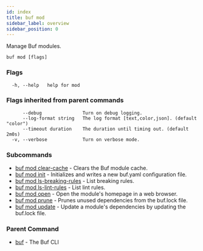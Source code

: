 ```yaml
---
id: index
title: buf mod
sidebar_label: overview
sidebar_position: 0
---
```

Manage Buf modules.

```
buf mod [flags]
```

### Flags

```
  -h, --help   help for mod
```

### Flags inherited from parent commands

```
      --debug               Turn on debug logging.
      --log-format string   The log format [text,color,json]. (default "color")
      --timeout duration    The duration until timing out. (default 2m0s)
  -v, --verbose             Turn on verbose mode.
```

### Subcommands

* [buf mod clear-cache](clear-cache)	 - Clears the Buf module cache.
* [buf mod init](init)	 - Initializes and writes a new buf.yaml configuration file.
* [buf mod ls-breaking-rules](ls-breaking-rules)	 - List breaking rules.
* [buf mod ls-lint-rules](ls-lint-rules)	 - List lint rules.
* [buf mod open](open)	 - Open the module's homepage in a web browser.
* [buf mod prune](prune)	 - Prunes unused dependencies from the buf.lock file.
* [buf mod update](update)	 - Update a module's dependencies by updating the buf.lock file.

### Parent Command

* [buf](../index)	 - The Buf CLI
